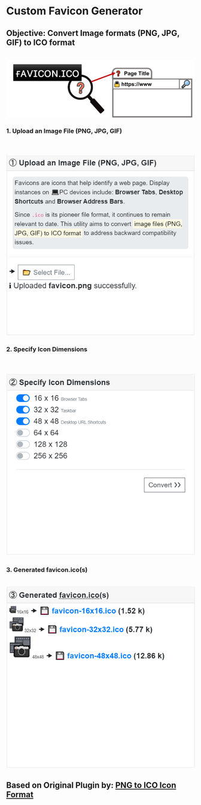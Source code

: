 # Custom Favicon Generator
## Objective: Convert Image formats (PNG, JPG, GIF) to ICO format
<br/>![cover image](img/cover.png)

### 1. Upload an Image File (PNG, JPG, GIF)
<br/>![Step 1](img/1.png)
---
### 2. Specify Icon Dimensions
<br/>![Step 2](img/2.png)
---
### 3. Generated favicon.ico(s)
<br/>![Step 3](img/3.png)

## Based on Original Plugin by: <a href="https://png2icojs.com/" target="_blank">PNG to ICO Icon Format</a>